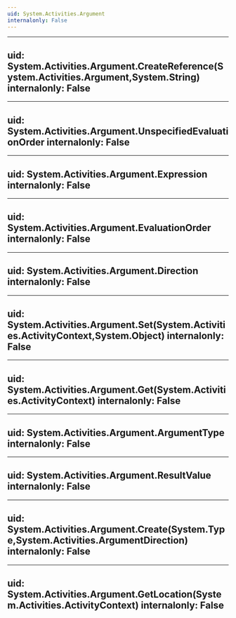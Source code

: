 ```yaml
---
uid: System.Activities.Argument
internalonly: False
---
```


---
uid: System.Activities.Argument.CreateReference(System.Activities.Argument,System.String)
internalonly: False
---

---
uid: System.Activities.Argument.UnspecifiedEvaluationOrder
internalonly: False
---

---
uid: System.Activities.Argument.Expression
internalonly: False
---

---
uid: System.Activities.Argument.EvaluationOrder
internalonly: False
---

---
uid: System.Activities.Argument.Direction
internalonly: False
---

---
uid: System.Activities.Argument.Set(System.Activities.ActivityContext,System.Object)
internalonly: False
---

---
uid: System.Activities.Argument.Get(System.Activities.ActivityContext)
internalonly: False
---

---
uid: System.Activities.Argument.ArgumentType
internalonly: False
---

---
uid: System.Activities.Argument.ResultValue
internalonly: False
---

---
uid: System.Activities.Argument.Create(System.Type,System.Activities.ArgumentDirection)
internalonly: False
---

---
uid: System.Activities.Argument.GetLocation(System.Activities.ActivityContext)
internalonly: False
---
